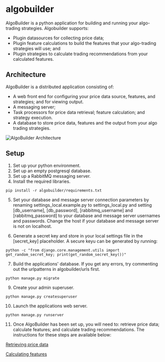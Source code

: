 # algobuilder
AlgoBuilder is a python application for building and running your algo-trading strategies. Algobuilder supports:
* Plugin datasources for collecting price data;
* Plugin feature calculations to build the features that your algo-trading strategies will use; and
* Plugin strategies to calculate trading recommendations from your calculated features.

## Architecture
AlgoBuilder is a distributed application consisting of:
* A web front end for configuring your price data source, features, and strategies; and for viewing output.
* A messaging server;
* Task processors for price data retrieval; feature calculation; and strategy execution.
* A database to store price data, features and the output from your algo trading strategies.

![AlgoBuilder Architecture](README/images/logical_architecture.png)
  
## Setup
1) Set up your python environment.
2) Set up an empty postgresql database.
3) Set up a RabbitMQ messaging server.   
4) Install the required libraries.

```shell
pip install -r algobuilder/requirements.txt
```

5) Set your database and message server connection parameters by renaming settings_local.example.py to settings_local.py and setting [db_username], [db_password], [rabbitmq_username] and [rabbitmq_password] to your database and message server usernames and passwords. Change the host if your database and message server is not on localhost.

6) Generate a secret  key and store in your local settings file in the [secret_key] placeholder. A secure keyu can be generated by running:

```shell
python -c "from django.core.management.utils import get_random_secret_key; print(get_random_secret_key())"
```

7) Build the applications' database. If you get any errors, try commenting out the urlpatterns in algobuilder/urls first.

```shell
python manage.py migrate
```

9) Create your admin superuser.
```shell
python manage.py createsuperuser
```

10) Launch the applications web server.
```shell
python manage.py runserver
```

11) Once AlgoBuilder has been set up, you will need to: retrieve price data; calculate features; and calculate trading recommendations. The instructions for these steps are available below:

[Retrieving price data](pricedata/README.md)

[Calculating features](feature/README.md)
